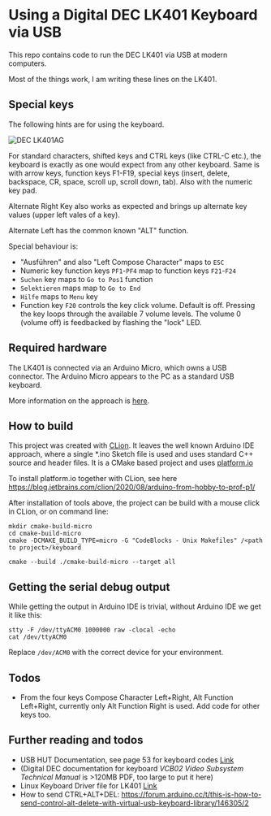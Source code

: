 # Using a Digital DEC LK401 Keyboard via USB

This repo contains code to run the DEC LK401 via USB at modern computers.

Most of the things work, I am writing these lines on the LK401.

## Special keys

The following hints are for using the keyboard.

![DEC LK401AG](./images/dec_lk_401.png)

For standard characters, shifted keys and CTRL keys (like CTRL-C etc.), the keyboard is exactly as one would expect from
any other keyboard. Same is with arrow keys, function keys F1-F19, special keys (insert, delete, backspace, CR, space,
scroll up, scroll down, tab). Also with the numeric key pad.

Alternate Right Key also works as expected and brings up alternate key values (upper left vales of a key).

Alternate Left has the common known "ALT" function.

Special behaviour is:

* "Ausführen" and also "Left Compose Character" maps to ```ESC```
* Numeric key function keys ```PF1```-```PF4``` map to function keys
  ```F21```-```F24```
* ```Suchen``` key maps to ```Go to Pos1``` function
* ```Selektieren``` maps map to ```Go to End```
* ```Hilfe``` maps to ```Menu``` key
* Function key ```F20``` controls the key click volume. Default is off. Pressing
  the key loops through the available 7 volume levels. The volume 0 (volume off)
  is feedbacked by flashing the "lock" LED.

## Required hardware

The LK401 is connected via an Arduino Micro, which owns a USB connector. The Arduino Micro appears to the PC as a
standard USB keyboard.

More information on the approach is [here](http://spurtikus.de/posts/electronics/diy-usb-keyboard/).

## How to build

This project was created with [CLion](https://www.jetbrains.com/clion/).
It leaves the well known Arduino IDE approach, where a single *.ino Sketch file is used and uses standard C++ source and
header files. It is a CMake based project and uses [platform.io](https://platformio.org/)

To install platform.io together with CLion, see here
https://blog.jetbrains.com/clion/2020/08/arduino-from-hobby-to-prof-p1/

After installation of tools above, the project can be build with a mouse click in CLion, or on command line:

```shell
mkdir cmake-build-micro
cd cmake-build-micro
cmake -DCMAKE_BUILD_TYPE=micro -G "CodeBlocks - Unix Makefiles" /<path to project>/keyboard

cmake --build ./cmake-build-micro --target all
```

## Getting the serial debug output

While getting the output in Arduino IDE is trivial, without Arduino IDE we get it like this:

```shell
stty -F /dev/ttyACM0 1000000 raw -clocal -echo
cat /dev/ttyACM0
```

Replace ```/dev/ACM0``` with the correct device for your environment.

## Todos

* From the four keys Compose Character Left+Right, Alt Function Left+Right, currently only Alt Function Right is used.
  Add code for other keys too.

## Further reading and todos

* USB HUT Documentation, see page 53 for keyboard codes [Link](./doc/Hut1_12v2.pdf)
* (Digital DEC documentation for keyboard *VCB02 Video Subsystem Technical Manual* is >120MB PDF, too large to put it
  here)
* Linux Keyboard Driver file for LK401 [Link](doc/lkkbd.c.txt)
* How to send CTRL+ALT+DEL:
  https://forum.arduino.cc/t/this-is-how-to-send-control-alt-delete-with-virtual-usb-keyboard-library/146305/2
